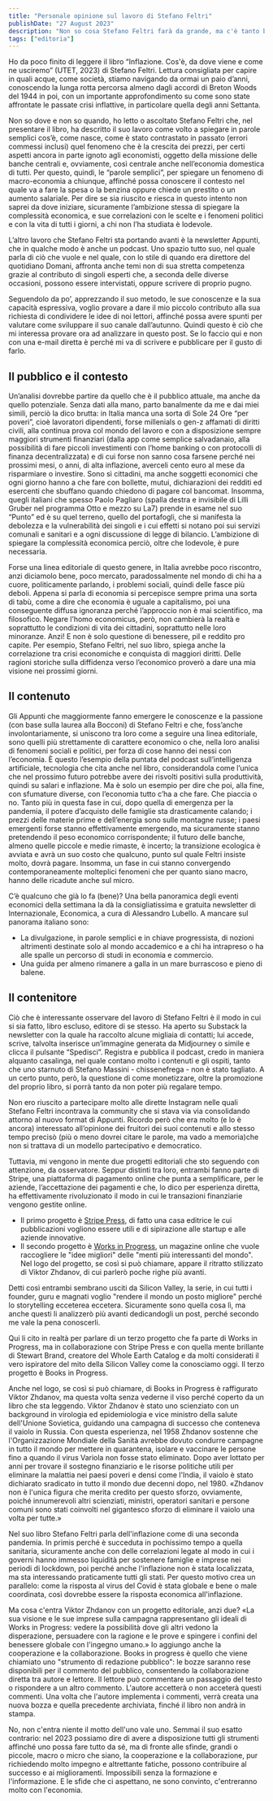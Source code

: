 ```yaml
---
title: "Personale opinione sul lavoro di Stefano Feltri"
publishDate: "27 August 2023"
description: "Non so cosa Stefano Feltri farà da grande, ma c'è tanto bisogno di democratizzare l'economia, anche col contributo del giornalismo"
tags: ["editoria"]
---
```


Ho da poco finito di leggere il libro “Inflazione. Cos'è, da dove viene e come ne usciremo” (UTET, 2023) di Stefano Feltri. Lettura consigliata per capire in quali acque, come società, stiamo navigando da ormai un paio d’anni, conoscendo la lunga rotta percorsa almeno dagli accordi di Breton Woods del 1944 in poi, con un importante approfondimento su come sono state affrontate le passate crisi inflattive, in particolare quella degli anni Settanta.

Non so dove e non so quando, ho letto o ascoltato Stefano Feltri che, nel presentare il libro, ha descritto il suo lavoro come volto a spiegare in parole semplici cos’è, come nasce, come è stato contrastato in passato (errori commessi inclusi) quel fenomeno che è la crescita dei prezzi, per certi aspetti ancora in parte ignoto agli economisti, oggetto della missione delle banche centrali e, ovviamente, così centrale anche nell’economia domestica di tutti. Per questo, quindi, le “parole semplici”, per spiegare un fenomeno di macro-economia a chiunque, affinché possa conoscere il contesto nel quale va a fare la spesa o la benzina oppure chiede un prestito o un aumento salariale. Per dire se sia riuscito e riesca in questo intento non saprei da dove iniziare, sicuramente l’ambizione stessa di spiegare la complessità economica, e sue correlazioni con le scelte e i fenomeni politici e con la vita di tutti i giorni, a chi non l’ha studiata è lodevole.

L’altro lavoro che Stefano Feltri sta portando avanti è la newsletter Appunti, che in qualche modo è anche un podcast. Uno spazio tutto suo, nel quale parla di ciò che vuole e nel quale, con lo stile di quando era direttore del quotidiano Domani, affronta anche temi non di sua stretta competenza grazie al contributo di singoli esperti che, a seconda delle diverse occasioni, possono essere intervistati, oppure scrivere di proprio pugno.

Seguendolo da po’, apprezzando il suo metodo, le sue conoscenze e la sua capacità espressiva, voglio provare a dare il mio piccolo contributo alla sua richiesta di condividere le idee di noi lettori, affinché possa avere spunti per valutare come sviluppare il suo canale dall’autunno. Quindi questo è ciò che mi interessa provare ora ad analizzare in questo post. Se lo faccio qui e non con una e-mail diretta è perché mi va di scrivere e pubblicare per il gusto di farlo.

## Il pubblico e il contesto
Un’analisi dovrebbe partire da quello che è il pubblico attuale, ma anche da quello potenziale. Senza dati alla mano, parto banalmente da me e dai miei simili, perciò la dico brutta: in Italia manca una sorta di Sole 24 Ore “per poveri”, cioè lavoratori dipendenti, forse millenials o gen-z affamati di diritti civili, alla continua prova col mondo del lavoro e con a disposizione sempre maggiori strumenti finanziari (dalla app come semplice salvadanaio, alla possibilità di fare piccoli investimenti con l’home banking o con protocolli di finanza decentralizzata) e di cui forse non sanno cosa farsene perché nei prossimi mesi, o anni, di alta inflazione, averceli cento euro al mese da risparmiare o investire. Sono sì cittadini, ma anche soggetti economici che ogni giorno hanno a che fare con bollette, mutui, dichiarazioni dei redditi ed esercenti che sbuffano quando chiedono di pagare col bancomat. Insomma, quegli italiani che spesso Paolo Pagliaro (spalla destra e invisibile di Lilli Gruber nel programma Otto e mezzo su La7) prende in esame nel suo “Punto” ed è su quel terreno, quello del portafogli, che si manifesta la debolezza e la vulnerabilità dei singoli e i cui effetti si notano poi sui servizi comunali e sanitari e a ogni discussione di legge di bilancio. L’ambizione di spiegare la complessità economica perciò, oltre che lodevole, è pure necessaria. 

Forse una linea editoriale di questo genere, in Italia avrebbe poco riscontro, anzi diciamolo bene, poco mercato, paradossalmente nel mondo di chi ha a cuore, politicamente parlando, i problemi sociali, quindi delle fasce più deboli. Appena si parla di economia si percepisce sempre prima una sorta di tabù, come a dire che economia è uguale a capitalismo, poi una conseguente diffusa ignoranza perché l’approccio non è mai scientifico, ma filosofico. Negare l’homo economicus, però, non cambierà la realtà e soprattutto le condizioni di vita dei cittadini, soprattutto nelle loro minoranze. Anzi! E non è solo questione di benessere, pil e reddito pro capite. Per esempio, Stefano Feltri, nel suo libro, spiega anche la correlazione tra crisi economiche e conquista di maggiori diritti. Delle ragioni storiche sulla diffidenza verso l’economico proverò a dare una mia visione nei prossimi giorni.

## Il contenuto
Gli Appunti che maggiormente fanno emergere le conoscenze e la passione (con base sulla laurea alla Bocconi) di Stefano Feltri e che, foss’anche involontariamente, si uniscono tra loro come a seguire una linea editoriale, sono quelli più strettamente di carattere economico o che, nella loro analisi di fenomeni sociali e politici, per forza di cose hanno dei nessi con l’economia. È questo l’esempio della puntata del podcast sull’intelligenza artificiale, tecnologia che cita anche nel libro, considerandola come l’unica che nel prossimo futuro potrebbe avere dei risvolti positivi sulla produttività, quindi su salari e inflazione. Ma è solo un esempio per dire che poi, alla fine, con sfumature diverse, con l’economia tutto c’ha a che fare. Che piaccia o no. Tanto più in questa fase in cui, dopo quella di emergenza per la pandemia, il potere d’acquisto delle famiglie sta drasticamente calando; i prezzi delle materie prime e dell’energia sono sulle montagne russe; i paesi emergenti forse stanno effettivamente emergendo, ma sicuramente stanno pretendendo il peso economico corrispondente; il futuro delle banche, almeno quelle piccole e medie rimaste, è incerto; la transizione ecologica è avviata e avrà un suo costo che qualcuno, punto sul quale Feltri insiste molto, dovrà pagare. Insomma, un fase in cui stanno convergendo contemporaneamente molteplici fenomeni che per quanto siano macro, hanno delle ricadute anche sul micro.

C’è qualcuno che già lo fa (bene)? Una bella panoramica degli eventi economici della settimana la dà la consigliatissima e gratuita newsletter di Internazionale, Economica, a cura di Alessandro Lubello. A mancare sul panorama italiano sono:
- La divulgazione, in parole semplici e in chiave progressista, di nozioni altrimenti destinate solo al mondo accademico e a chi ha intrapreso o ha alle spalle un percorso di studi in economia e commercio.
- Una guida per almeno rimanere a galla in un mare burrascoso e pieno di balene.

## Il contenitore
Ciò che è interessante osservare del lavoro di Stefano Feltri è il modo in cui si sia fatto, libro escluso, editore di se stesso. Ha aperto su Substack la newsletter con la quale ha raccolto alcune migliaia di contatti; lui accede, scrive, talvolta inserisce un’immagine generata da Midjourney o simile e clicca il pulsante “Spedisci”. Registra e pubblica il podcast, credo in maniera alquanto casalinga, nel quale contano molto i contenuti e gli ospiti, tanto che uno starnuto di Stefano Massini - chissenefrega - non è stato tagliato. A un certo punto, però, la questione di come monetizzare, oltre la promozione del proprio libro, si porrà tanto da non poter più regalare tempo.

Non ero riuscito a partecipare molto alle dirette Instagram nelle quali Stefano Feltri incontrava la community che si stava via via consolidando attorno al nuovo format di Appunti. Ricordo però che era molto (e lo è ancora) interessato all’opinione dei fruitori dei suoi contenuti e allo stesso tempo precisò (più o meno dovrei citare le parole, ma vado a memoria)che non si trattava di un modello partecipativo e democratico.

Tuttavia, mi vengono in mente due progetti editoriali che sto seguendo con attenzione, da osservatore. Seppur distinti tra loro, entrambi fanno parte di Stripe, una piattaforma di pagamento online che punta a semplificare, per le aziende, l’accettazione dei pagamenti e che, lo dico per esperienza diretta, ha effettivamente rivoluzionato il modo in cui le transazioni finanziarie vengono gestite online.
- Il primo progetto è [Stripe Press](https://press.stripe.com), di fatto una casa editrice le cui pubblicazioni vogliono essere utili e di sipirazione alle startup e alle aziende innovative.
- Il secondo progetto è [Works in Progress](https://worksinprogress.co), un magazine online che vuole raccogliere le "idee migliori" delle "menti più interessanti del mondo". Nel logo del progetto, se così si può chiamare, appare il ritratto stilizzato di Viktor Zhdanov, di cui parlerò poche righe più avanti.

Detti così entrambi sembrano usciti da Silicon Valley, la serie, in cui tutti i founder, guru e magnati voglio "rendere il mondo un posto migliore" perché lo storytelling ecceterea eccetera. Sicuramente sono quella cosa lì, ma anche questi li analizzerò più avanti dedicandogli un post, perché secondo me vale la pena conoscerli.

Qui li cito in realtà per parlare di un terzo progetto che fa parte di Works in Progress, ma in collaborazione con Stripe Press e con quella mente brillante di Stewart Brand, creatore del Whole Earth Catalog e da molti considerati il vero ispiratore del mito della Silicon Valley come la conosciamo oggi. Il terzo progetto è Books in Progress.

Anche nel logo, se così si può chiamare, di Books in Progress è raffigurato Viktor Zhdanov, ma questa volta senza vederne il viso perché coperto da un libro che sta leggendo. Viktor Zhdanov è stato uno scienziato con un background in virologia ed epidemiologia e vice ministro della salute dell'Unione Sovietica, guidando una campagna di successo che conteneva il vaiolo in Russia. Con questa esperienza, nel 1958 Zhdanov sostenne che l'Organizzazione Mondiale della Sanità avrebbe dovuto condurre campagne in tutto il mondo per mettere in quarantena, isolare e vaccinare le persone fino a quando il virus Variola non fosse stato eliminato. Dopo aver lottato per anni per trovare il sostegno finanziario e le risorse politiche utili per eliminare la malattia nei paesi poveri e densi come l'India, il vaiolo è stato dichiarato sradicato in tutto il mondo due decenni dopo, nel 1980. «Zhdanov non è l'unica figura che merita credito per questo sforzo, ovviamente, poiché innumerevoli altri scienziati, ministri, operatori sanitari e persone comuni sono stati coinvolti nel gigantesco sforzo di eliminare il vaiolo una volta per tutte.»

Nel suo libro Stefano Feltri parla dell'inflazione come di una seconda pandemia. In primis perché è succeduta in pochissimo tempo a quella sanitaria, sicuramente anche con delle correlazioni legate al modo in cui i governi hanno immesso liquidità per sostenere famiglie e imprese nei periodi di lockdown, poi perché anche l'inflazione non è stata localizzata, ma sta interessando praticamente tutti gli stati. Per questo motivo crea un parallelo: come la risposta al virus del Covid è stata globale e bene o male coordinata, così dovrebbe essere la risposta economica all'inflazione.

Ma cosa c'entra Viktor Zhdanov con un progetto editoriale, anzi due? «La sua visione e le sue imprese sulla campagna rappresentano gli ideali di Works in Progress: vedere la possibilità dove gli altri vedono la disperazione, persuadere con la ragione e le prove e spingere i confini del benessere globale con l'ingegno umano.» Io aggiungo anche la cooperazione e la collaborazione. Books in progress è quello che viene chiamiato uno "strumento di redazione pubblico": le bozze saranno rese disponibili per il commento del pubblico, consentendo la collaborazione diretta tra autore e lettore. Il lettore può commentare un passaggio del testo o rispondere a un altro commento. L'autore accetterà o non acceterà questi commenti. Una volta che l'autore implementa i commenti, verrà creata una nuova bozza e quella precedente archiviata, finché il libro non andrà in stampa.

No, non c'entra niente il motto dell'uno vale uno. Semmai il suo esatto contrario: nel 2023 possiamo dire di avere a disposizione tutti gli strumenti affinché uno possa fare tutto da sé, ma di fronte alle sfinde, grandi o piccole, macro o micro che siano, la cooperazione e la collaborazione, pur richiedendo molto impegno e altrettante fatiche, possono contribuire al successo e ai miglioramenti. Impossibili senza la formazione e l'informazione. E le sfide che ci aspettano, ne sono convinto, c'entreranno molto con l'economia.
